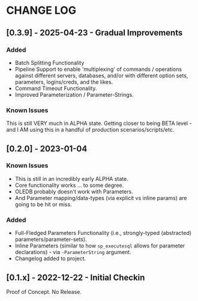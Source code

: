#  CHANGE LOG

## [0.3.9] - 2025-04-23 - Gradual Improvements

### Added
- Batch Splitting Functionality 
- Pipeline Support to enable 'multiplexing' of commands / operations against different servers, databases, and/or with different option sets, parameters, logins/creds, and the likes. 
- Command Timeout Functionality. 
- Improved Parameterization / Parameter-Strings. 

### Known Issues
This is still VERY much in ALPHA state. Getting closer to being BETA level - and I AM using this in a handful of production scenarios/scripts/etc. 

## [0.2.0] - 2023-01-04

### Known Issues
- This is still in an incredibly early ALPHA state. 
- Core functionality works ... to some degree. 
- OLEDB probably doesn't work with Parameters. 
- And Parameter mapping/data-types (via explicit vs inline params) are going to be hit or miss. 

### Added
- Full-Fledged Parameters Functionality (i.e., strongly-typed (abstracted) parameters/parameter-sets).
- Inline Parameters (similar to how `sp_executesql` allows for parameter declarations) - via `-ParameterString` argument. 
- Changelog added to project. 

## [0.1.x] - 2022-12-22 - Initial Checkin
Proof of Concept. No Release. 

